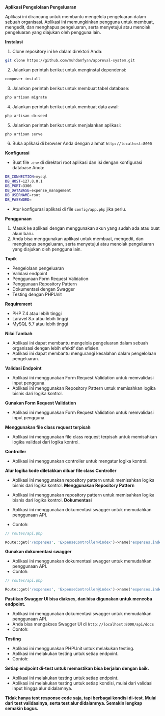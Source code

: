 **Aplikasi Pengelolaan Pengeluaran**

Aplikasi ini dirancang untuk membantu mengelola pengeluaran dalam sebuah organisasi. Aplikasi ini memungkinkan pengguna untuk membuat, mengedit, dan menghapus pengeluaran, serta menyetujui atau menolak pengeluaran yang diajukan oleh pengguna lain.

**Instalasi**

1. Clone repository ini ke dalam direktori Anda:
```bash
git clone https://github.com/muhdanfyan/approval-system.git
```
2. Jalankan perintah berikut untuk menginstal dependensi:
```bash
composer install
```
3. Jalankan perintah berikut untuk membuat tabel database:
```bash
php artisan migrate
```
4. Jalankan perintah berikut untuk membuat data awal:
```bash
php artisan db:seed
```
5. Jalankan perintah berikut untuk menjalankan aplikasi:
```bash
php artisan serve
```
6. Buka aplikasi di browser Anda dengan alamat `http://localhost:8000`

**Konfigurasi**

* Buat file `.env` di direktori root aplikasi dan isi dengan konfigurasi database Anda:
```bash
DB_CONNECTION=mysql
DB_HOST=127.0.0.1
DB_PORT=3306
DB_DATABASE=expense_management
DB_USERNAME=root
DB_PASSWORD=
```
* Atur konfigurasi aplikasi di file `config/app.php` jika perlu.

**Penggunaan**

1. Masuk ke aplikasi dengan menggunakan akun yang sudah ada atau buat akun baru.
2. Anda bisa menggunakan aplikasi untuk membuat, mengedit, dan menghapus pengeluaran, serta menyetujui atau menolak pengeluaran yang diajukan oleh pengguna lain.


**Topik**

* Pengelolaan pengeluaran
* Validasi endpoint
* Penggunaan Form Request Validation
* Penggunaan Repository Pattern
* Dokumentasi dengan Swagger
* Testing dengan PHPUnit

**Requirement**

* PHP 7.4 atau lebih tinggi
* Laravel 8.x atau lebih tinggi
* MySQL 5.7 atau lebih tinggi

**Nilai Tambah**

* Aplikasi ini dapat membantu mengelola pengeluaran dalam sebuah organisasi dengan lebih efektif dan efisien.
* Aplikasi ini dapat membantu mengurangi kesalahan dalam pengelolaan pengeluaran.

**Validasi Endpoint**

* Aplikasi ini menggunakan Form Request Validation untuk memvalidasi input pengguna.
* Aplikasi ini menggunakan Repository Pattern untuk memisahkan logika bisnis dari logika kontrol.

**Gunakan Form Request Validation**

* Aplikasi ini menggunakan Form Request Validation untuk memvalidasi input pengguna.

**Menggunakan file class request terpisah**

* Aplikasi ini menggunakan file class request terpisah untuk memisahkan logika validasi dari logika kontrol.

**Controller**

* Aplikasi ini menggunakan controller untuk mengatur logika kontrol.

**Alur logika kode diletakkan diluar file class Controller**

* Aplikasi ini menggunakan repository pattern untuk memisahkan logika bisnis dari logika kontrol.
**Menggunakan Repository Pattern**

* Aplikasi ini menggunakan repository pattern untuk memisahkan logika bisnis dari logika kontrol.
**Dokumentasi**

* Aplikasi ini menggunakan dokumentasi swagger untuk memudahkan penggunaan API.
* Contoh:
```php
// routes/api.php

Route::get('/expenses', 'ExpenseController@index')->name('expenses.index');
```

**Gunakan dokumentasi swagger**

* Aplikasi ini menggunakan dokumentasi swagger untuk memudahkan penggunaan API.
* Contoh:
```php
// routes/api.php

Route::get('/expenses', 'ExpenseController@index')->name('expenses.index');
```

**Pastikan Swagger UI bisa diakses, dan bisa digunakan untuk mencoba endpoint.**

* Aplikasi ini menggunakan dokumentasi swagger untuk memudahkan penggunaan API.
* Anda bisa mengakses Swagger UI di `http://localhost:8000/api/docs`
* Contoh:


**Testing**

* Aplikasi ini menggunakan PHPUnit untuk melakukan testing.
* Aplikasi ini melakukan testing untuk setiap endpoint.
* Contoh:

**Setiap endpoint di-test untuk memastikan bisa berjalan dengan baik.**

* Aplikasi ini melakukan testing untuk setiap endpoint.
* Aplikasi ini melakukan testing untuk setiap kondisi, mulai dari validasi input hingga alur didalamnya.

**Tidak hanya test response code saja, tapi berbagai kondisi di-test. Mulai dari test validasinya, serta test alur didalamnya. Semakin lengkap semakin bagus.**


